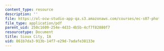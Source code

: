 ```yaml
---
content_type: resource
description: ''
file: https://ol-ocw-studio-app-qa.s3.amazonaws.com/courses/ec-s07-photovoltaic-solar-energy-systems-fall-2004/861b7da3913b14f7e29d7adafe38133e_MITEC_S07F04_sioux_city_ia.pdf
file_type: application/pdf
parent_uid: 250c1609-254e-4d33-4b5b-4cf7f82880f7
resourcetype: Document
title: Sioux City, IA
uid: 861b7da3-913b-14f7-e29d-7adafe38133e
---
```

